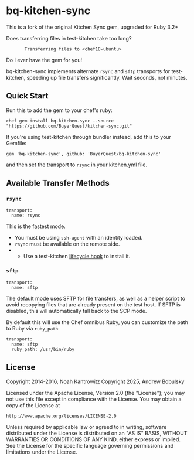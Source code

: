 bq-kitchen-sync
============

This is a fork of the original Kitchen Sync gem, upgraded for Ruby 3.2+

Does transferring files in test-kitchen take too long?
```
       Transferring files to <chef18-ubuntu>
```

Do I ever have the gem for you!

bq-kitchen-sync implements alternate `rsync` and `sftp` transports for test-kitchen, speeding up file transfers significantly. Wait seconds, not minutes.

Quick Start
-----------

Run this to add the gem to your chef's ruby:

```shell
chef gem install bq-kitchen-sync --source "https://github.com/BuyerQuest/kitchen-sync.git"
```

If you're using test-kitchen through bundler instead, add this to your Gemfile:
```
gem 'bq-kitchen-sync', github: 'BuyerQuest/bq-kitchen-sync'
```

and then set the transport to `rsync` in your kitchen.yml file.


Available Transfer Methods
--------------------------

### `rsync`

```
transport:
  name: rsync
```

This is the fastest mode.

* You must be using `ssh-agent` with an identity loaded.
* `rsync` must be available on the remote side.
* * Use a test-kitchen [lifecycle hook](https://kitchen.ci/docs/reference/lifecycle-hooks/) to install it.

### `sftp`

```
transport:
  name: sftp
```

The default mode uses SFTP for file transfers, as well as a helper script to
avoid recopying files that are already present on the test host. If SFTP is
disabled, this will automatically fall back to the SCP mode.

By default this will use the Chef omnibus Ruby, you can customize the path to
Ruby via `ruby_path`:

```
transport:
  name: sftp
  ruby_path: /usr/bin/ruby
```

License
-------

Copyright 2014-2016, Noah Kantrowitz
Copyright 2025, Andrew Bobulsky

Licensed under the Apache License, Version 2.0 (the "License");
you may not use this file except in compliance with the License.
You may obtain a copy of the License at

    http://www.apache.org/licenses/LICENSE-2.0

Unless required by applicable law or agreed to in writing, software
distributed under the License is distributed on an "AS IS" BASIS,
WITHOUT WARRANTIES OR CONDITIONS OF ANY KIND, either express or implied.
See the License for the specific language governing permissions and
limitations under the License.
